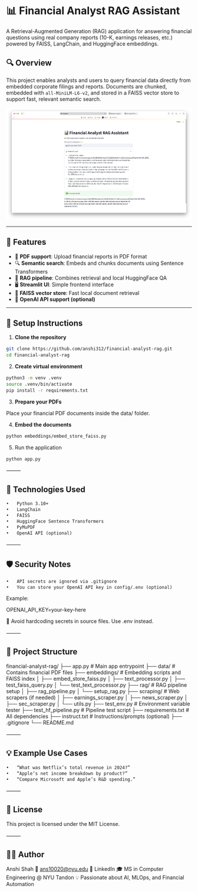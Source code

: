 # 📊 Financial Analyst RAG Assistant

A Retrieval-Augmented Generation (RAG) application for answering financial questions using real company reports (10-K, earnings releases, etc.) powered by FAISS, LangChain, and HuggingFace embeddings.

## 🔍 Overview

This project enables analysts and users to query financial data directly from embedded corporate filings and reports. Documents are chunked, embedded with `all-MiniLM-L6-v2`, and stored in a FAISS vector store to support fast, relevant semantic search.

<p align="center">
  <img src="docs/demo-screenshot.png" width="600" alt="Demo Screenshot">
</p>


---

## 🚀 Features

- 📄 **PDF support**: Upload financial reports in PDF format
- 🔍 **Semantic search**: Embeds and chunks documents using Sentence Transformers
- 🧠 **RAG pipeline**: Combines retrieval and local HuggingFace QA
- 🖥️ **Streamlit UI**: Simple frontend interface
- 💾 **FAISS vector store**: Fast local document retrieval
- 🔐 **OpenAI API support (optional)**

---

## 🧪 Setup Instructions

1. **Clone the repository**

```bash
git clone https://github.com/anshi312/financial-analyst-rag.git
cd financial-analyst-rag
```
2. **Create virtual environment**

```bash
python3 -m venv .venv
source .venv/bin/activate
pip install -r requirements.txt
```
3. **Prepare your PDFs**

Place your financial PDF documents inside the data/ folder.

4. **Embed the documents**

```bash
python embeddings/embed_store_faiss.py
```
5. Run the application

```bash
python app.py
```		

⸻

## 🧠 Technologies Used
	•	Python 3.10+
	•	LangChain
	•	FAISS
	•	HuggingFace Sentence Transformers
	•	PyMuPDF
	•	OpenAI API (optional)

⸻

## 🛡️ Security Notes
	•	API secrets are ignored via .gitignore
	•	You can store your OpenAI API key in config/.env (optional)

Example:

OPENAI_API_KEY=your-key-here

🚨 Avoid hardcoding secrets in source files. Use .env instead.

⸻

## 📁 Project Structure

financial-analyst-rag/
├── app.py                    # Main app entrypoint
├── data/                     # Contains financial PDF files
├── embeddings/               # Embedding scripts and FAISS index
│   ├── embed_store_faiss.py
│   ├── text_processor.py
│   ├── test_faiss_query.py
│   └── test_text_processor.py
├── rag/                      # RAG pipeline setup
│   ├── rag_pipeline.py
│   └── setup_rag.py
├── scraping/                 # Web scrapers (if needed)
│   ├── earnings_scraper.py
│   ├── news_scraper.py
│   ├── sec_scraper.py
│   └── utils.py
├── test_env.py               # Environment variable tester
├── test_hf_pipeline.py       # Pipeline test script
├── requirements.txt          # All dependencies
├── instruct.txt              # Instructions/prompts (optional)
├── .gitignore
└── README.md

⸻

## 💡 Example Use Cases
	•	“What was Netflix’s total revenue in 2024?”
	•	“Apple’s net income breakdown by product?”
	•	“Compare Microsoft and Apple’s R&D spending.”

⸻

## 📄 License

This project is licensed under the MIT License.

⸻

## 🙋‍♀️ Author

Anshi Shah
📧 ans10020@nyu.edu
🔗 LinkedIn
🎓 MS in Computer Engineering @ NYU Tandon
💡 Passionate about AI, MLOps, and Financial Automation


